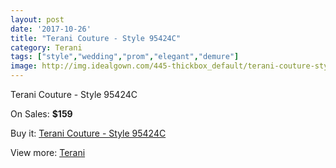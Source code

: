 ```yaml
---
layout: post
date: '2017-10-26'
title: "Terani Couture - Style 95424C"
category: Terani
tags: ["style","wedding","prom","elegant","demure"]
image: http://img.idealgown.com/445-thickbox_default/terani-couture-style-95424c.jpg
---
```

Terani Couture - Style 95424C

On Sales: **$159**
<a href="https://www.idealgown.com/en/terani/156-terani-couture-style-95424c.html"><amp-img layout="responsive" width="600" height="600" src="//img.idealgown.com/445-thickbox_default/terani-couture-style-95424c.jpg" alt="Terani Couture - Style 95424C 0" /></a>
<a href="https://www.idealgown.com/en/terani/156-terani-couture-style-95424c.html"><amp-img layout="responsive" width="600" height="600" src="//img.idealgown.com/446-thickbox_default/terani-couture-style-95424c.jpg" alt="Terani Couture - Style 95424C 1" /></a>

Buy it: [Terani Couture - Style 95424C](https://www.idealgown.com/en/terani/156-terani-couture-style-95424c.html "Terani Couture - Style 95424C")

View more: [Terani](https://www.idealgown.com/en/4-terani "Terani")